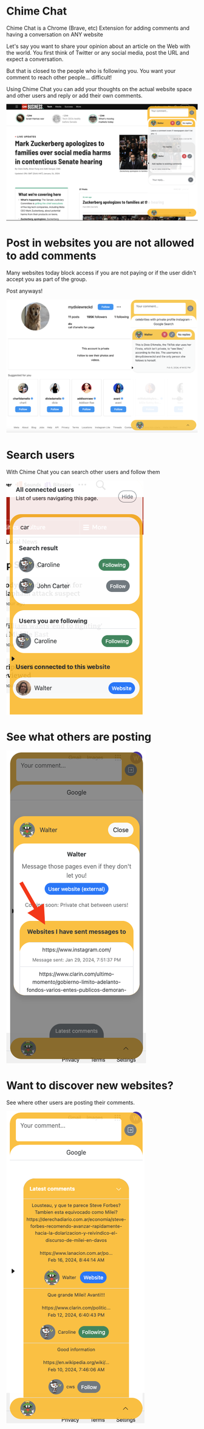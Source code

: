 # Chime Chat
Chime Chat is a Chrome (Brave, etc) Extension for adding comments and having a conversation on ANY website

Let's say you want to share your opinion about an article on the Web with the world. 
You first think of Twitter or any social media, post the URL and expect a conversation.

But that is closed to the people who is following you.
You want your comment to reach other people... difficult!

Using Chime Chat you can add your thoughts on the actual website space and other users and reply or add their own comments.

![](https://github.com/etmwofficial/chime-chat/blob/0d77bbe01e7bf92afd5e19956c9074cf62c2ca3d/landing1.png)

# Post in websites you are not allowed to add comments
Many websites today block access if you are not paying or if the user didn't accept you as part of the group.

Post anyways!

![](https://github.com/etmwofficial/chime-chat/blob/2b7620c34923fe1787728547ca398ca677a8d5dd/instagram.png)

# Search users
With Chime Chat you can search other users and follow them

![](https://github.com/etmwofficial/chime-chat/blob/0c1a414d98145d062c645281d090459adcaceb7a/search-users.png)

# See what others are posting

![](https://github.com/etmwofficial/chime-chat/blob/af7c5ee509a26b5a06e572e7a98e7d58f8acd433/see-what-others-are-posting.png)

# Want to discover new websites? 
See where other users are posting their comments.

![](https://github.com/etmwofficial/chime-chat/blob/af7c5ee509a26b5a06e572e7a98e7d58f8acd433/latest-messages.png)
